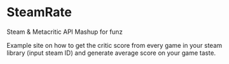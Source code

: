 # SteamRate
Steam &amp; Metacritic API Mashup for funz

Example site on how to get the critic score from every game in your steam library (input steam ID) and generate average score on your game taste.
